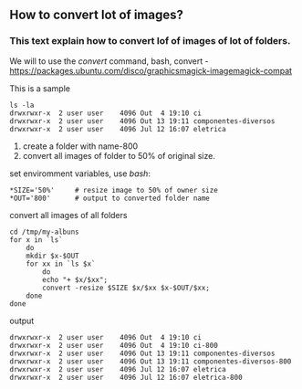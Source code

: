 ## How to convert lot of images?
### This text explain how to convert lof of images of lot of folders.

We will to use the *convert* command, bash, convert - https://packages.ubuntu.com/disco/graphicsmagick-imagemagick-compat

This is a sample
```
ls -la
drwxrwxr-x  2 user user    4096 Out  4 19:10 ci
drwxrwxr-x  2 user user    4096 Out 13 19:11 componentes-diversos
drwxrwxr-x  2 user user    4096 Jul 12 16:07 eletrica
```

1.	create a folder with name-800
2.	convert all images of folder to 50% of original size.

set enviromment variables, use *bash*:

```
*SIZE='50%'		# resize image to 50% of owner size
*OUT='800'		# output to converted folder name
```
convert all images of all folders
```
cd /tmp/my-albuns
for x in `ls`
	do
	mkdir $x-$OUT
	for xx in `ls $x`
		do
		echo "+ $x/$xx";
		convert -resize $SIZE $x/$xx $x-$OUT/$xx;
	done
done
```
output
```
drwxrwxr-x  2 user user    4096 Out  4 19:10 ci
drwxrwxr-x  2 user user    4096 Out  4 19:10 ci-800
drwxrwxr-x  2 user user    4096 Out 13 19:11 componentes-diversos
drwxrwxr-x  2 user user    4096 Out 13 19:11 componentes-diversos-800
drwxrwxr-x  2 user user    4096 Jul 12 16:07 eletrica
drwxrwxr-x  2 user user    4096 Jul 12 16:07 eletrica-800
```

